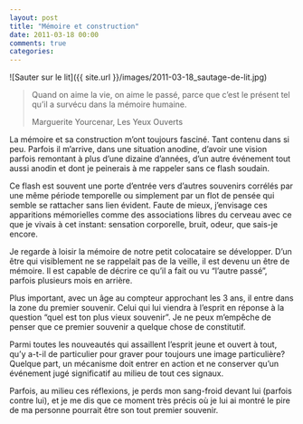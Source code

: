```yaml
---
layout: post
title: "Mémoire et construction"
date: 2011-03-18 00:00
comments: true
categories: 
---
```




![Sauter sur le lit]({{ site.url }}/images/2011-03-18_sautage-de-lit.jpg)

> Quand on aime la vie, on aime le passé, parce que c’est le présent tel qu’il a survécu dans la mémoire humaine.
> <div class="attrib">Marguerite Yourcenar, Les Yeux Ouverts</div>

La mémoire et sa construction m’ont toujours fasciné. Tant contenu dans si peu. Parfois il m’arrive, dans une situation anodine, d’avoir une vision parfois remontant à plus d’une dizaine d’années, d’un autre événement tout aussi anodin et dont je peinerais à me rappeler sans ce flash soudain.

Ce flash est souvent une porte d’entrée vers d’autres souvenirs corrélés par une même période temporelle ou simplement par un flot de pensée qui semble se rattacher sans lien évident. Faute de mieux, j’envisage ces apparitions mémorielles comme des associations libres du cerveau avec ce que je vivais à cet instant: sensation corporelle, bruit, odeur, que sais-je encore.

Je regarde à loisir la mémoire de notre petit colocataire se développer. D’un être qui visiblement ne se rappelait pas de la veille, il est devenu un être de mémoire. Il est capable de décrire ce qu’il a fait ou vu “l’autre passé”, parfois plusieurs mois en arrière.

Plus important, avec un âge au compteur approchant les 3 ans, il entre dans la zone du premier souvenir. Celui qui lui viendra à l’esprit en réponse à la question “quel est ton plus vieux souvenir”. Je ne peux m’empêche de penser que ce premier souvenir a quelque chose de constitutif.

Parmi toutes les nouveautés qui assaillent l’esprit jeune et ouvert à tout, qu’y a-t-il de particulier pour graver pour toujours une image particulière? Quelque part, un mécanisme doit entrer en action et ne conserver qu’un événement jugé significatif au milieu de tout ces signaux.

Parfois, au milieu ces réflexions, je perds mon sang-froid devant lui (parfois contre lui), et je me dis que ce moment très précis où je lui ai montré le pire de ma personne pourrait être son tout premier souvenir.